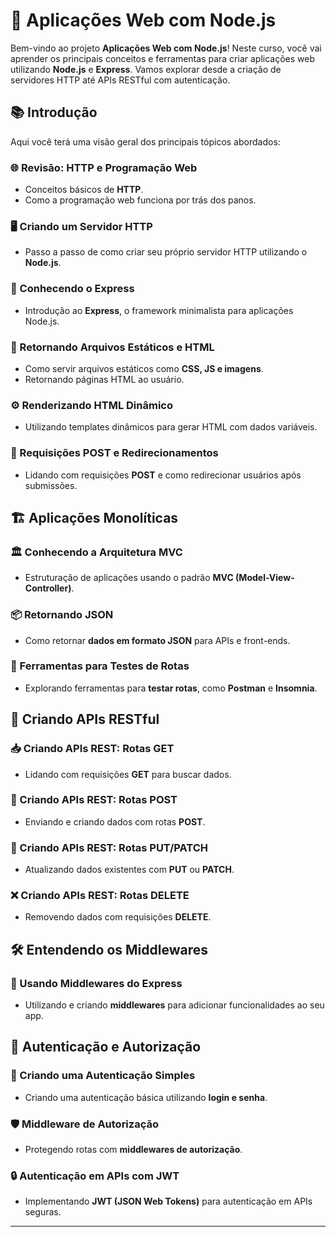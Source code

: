 # 🚀 Aplicações Web com Node.js

Bem-vindo ao projeto **Aplicações Web com Node.js**! Neste curso, você vai aprender os principais conceitos e ferramentas para criar aplicações web utilizando **Node.js** e **Express**. Vamos explorar desde a criação de servidores HTTP até APIs RESTful com autenticação.

## 📚 Introdução

Aqui você terá uma visão geral dos principais tópicos abordados:

### 🌐 Revisão: HTTP e Programação Web

- Conceitos básicos de **HTTP**.
- Como a programação web funciona por trás dos panos.

### 🖥️ Criando um Servidor HTTP

- Passo a passo de como criar seu próprio servidor HTTP utilizando o **Node.js**.

### 🚀 Conhecendo o Express

- Introdução ao **Express**, o framework minimalista para aplicações Node.js.

### 📄 Retornando Arquivos Estáticos e HTML

- Como servir arquivos estáticos como **CSS, JS e imagens**.
- Retornando páginas HTML ao usuário.

### ⚙️ Renderizando HTML Dinâmico

- Utilizando templates dinâmicos para gerar HTML com dados variáveis.

### 📨 Requisições POST e Redirecionamentos

- Lidando com requisições **POST** e como redirecionar usuários após submissões.

## 🏗️ Aplicações Monolíticas

### 🏛️ Conhecendo a Arquitetura MVC

- Estruturação de aplicações usando o padrão **MVC (Model-View-Controller)**.

### 📦 Retornando JSON

- Como retornar **dados em formato JSON** para APIs e front-ends.

### 🧪 Ferramentas para Testes de Rotas

- Explorando ferramentas para **testar rotas**, como **Postman** e **Insomnia**.

## 🔄 Criando APIs RESTful

### 📥 Criando APIs REST: Rotas GET

- Lidando com requisições **GET** para buscar dados.

### 📝 Criando APIs REST: Rotas POST

- Enviando e criando dados com rotas **POST**.

### 🔄 Criando APIs REST: Rotas PUT/PATCH

- Atualizando dados existentes com **PUT** ou **PATCH**.

### ❌ Criando APIs REST: Rotas DELETE

- Removendo dados com requisições **DELETE**.

## 🛠️ Entendendo os Middlewares

### 🧩 Usando Middlewares do Express

- Utilizando e criando **middlewares** para adicionar funcionalidades ao seu app.

## 🔐 Autenticação e Autorização

### 🔑 Criando uma Autenticação Simples

- Criando uma autenticação básica utilizando **login e senha**.

### 🛡️ Middleware de Autorização

- Protegendo rotas com **middlewares de autorização**.

### 🔒 Autenticação em APIs com JWT

- Implementando **JWT (JSON Web Tokens)** para autenticação em APIs seguras.

---
